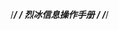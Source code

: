 /****************************************************/
/* 烈冰信息操作手册                                                 */
/****************************************************/ 
